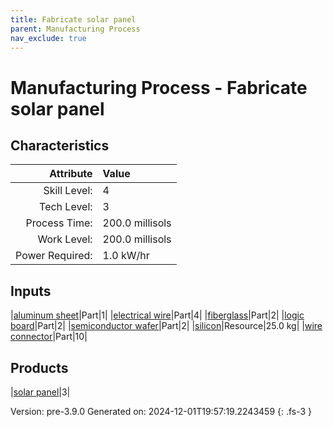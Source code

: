 ```yaml
---
title: Fabricate solar panel
parent: Manufacturing Process
nav_exclude: true
---
```

# Manufacturing Process - Fabricate solar panel


## Characteristics

| Attribute      | Value |
|--------:|:------|
|Skill Level:|4|
|Tech Level:|3|
|Process Time:|200.0 millisols|
|Work Level:|200.0 millisols|
|Power Required:|1.0 kW/hr|

## Inputs

|[aluminum sheet](../part/aluminum-sheet.html)|Part|1|
|[electrical wire](../part/electrical-wire.html)|Part|4|
|[fiberglass](../part/fiberglass.html)|Part|2|
|[logic board](../part/logic-board.html)|Part|2|
|[semiconductor wafer](../part/semiconductor-wafer.html)|Part|2|
|[silicon](../resource/silicon.html)|Resource|25.0 kg|
|[wire connector](../part/wire-connector.html)|Part|10|

## Products

|[solar panel](../part/solar-panel.html)|3|


Version: pre-3.9.0 Generated on: 2024-12-01T19:57:19.2243459
{: .fs-3 }

